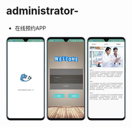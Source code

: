# administrator-
- 在线预约APP
<img src="https://github.com/kamput520/administrator-/blob/master/0.png">
<img src="https://github.com/kamput520/administrator-/blob/master/2.png">
<img src="https://github.com/kamput520/administrator-/blob/master/9.png">
